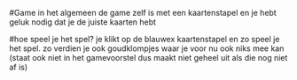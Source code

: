 #Game in het algemeen
de game zelf is met een kaartenstapel en je hebt geluk nodig dat je de juiste kaarten hebt

#hoe speel je het spel?
je klikt op de blauwex kaartenstapel en zo speel je het spel. zo verdien je ook goudklompjes waar je voor nu ook niks mee kan (staat ook niet in het gamevoorstel dus maakt niet geheel uit als die nog niet af is)
